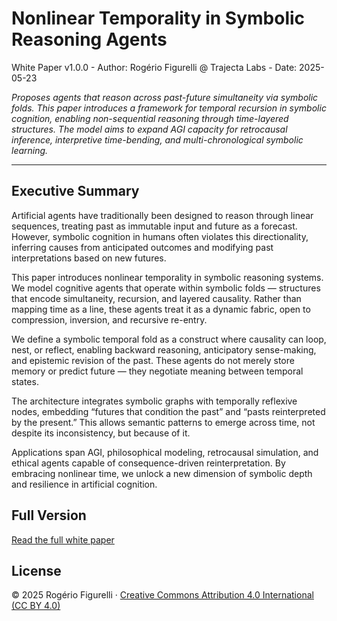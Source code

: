 # **Nonlinear Temporality in Symbolic Reasoning Agents**

White Paper v1.0.0 - Author: Rogério Figurelli @ Trajecta Labs - Date: 2025-05-23

*Proposes agents that reason across past-future simultaneity via symbolic folds. This paper introduces a framework for temporal recursion in symbolic cognition, enabling non-sequential reasoning through time-layered structures. The model aims to expand AGI capacity for retrocausal inference, interpretive time-bending, and multi-chronological symbolic learning.*

---

## Executive Summary

Artificial agents have traditionally been designed to reason through linear sequences, treating past as immutable input and future as a forecast. However, symbolic cognition in humans often violates this directionality, inferring causes from anticipated outcomes and modifying past interpretations based on new futures.

This paper introduces nonlinear temporality in symbolic reasoning systems. We model cognitive agents that operate within symbolic folds — structures that encode simultaneity, recursion, and layered causality. Rather than mapping time as a line, these agents treat it as a dynamic fabric, open to compression, inversion, and recursive re-entry.

We define a symbolic temporal fold as a construct where causality can loop, nest, or reflect, enabling backward reasoning, anticipatory sense-making, and epistemic revision of the past. These agents do not merely store memory or predict future — they negotiate meaning between temporal states.

The architecture integrates symbolic graphs with temporally reflexive nodes, embedding “futures that condition the past” and “pasts reinterpreted by the present.” This allows semantic patterns to emerge across time, not despite its inconsistency, but because of it.

Applications span AGI, philosophical modeling, retrocausal simulation, and ethical agents capable of consequence-driven reinterpretation. By embracing nonlinear time, we unlock a new dimension of symbolic depth and resilience in artificial cognition.

## Full Version

[Read the full white paper](https://github.com/rfigurelli/Nonlinear-Temporality/blob/main/Nonlinear_Temporality_in_Symbolic_Reasoning_Agents_White_Paper_v1_0.md)

## License

© 2025 Rogério Figurelli · [Creative Commons Attribution 4.0 International (CC BY 4.0)](https://creativecommons.org/licenses/by/4.0/)
